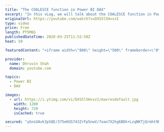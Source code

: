 ```yaml
---
title: "The COALESCE function in Power BI DAX"
excerpt: "In this vLog, we will talk about the COALESCE function in Power BI Dax. COALESCE function accepts multiple arguments and returns the first argument that is nonblank.  The SQL users are aware of this COALESCE function. We have the now DAX function equivalent of SQL COALESCE.   In this video, we will talk"
originalUrl: https://youtube.com/watch?v=DXS5l5HvxzI
type: video
price: Free
length: PT5M6S
publishedDateTime: 2020-03-25T11:52:50Z
heat: 50

featuredContent: "<iframe width=\"800\" height=\"500\" frameborder=\"0\" src=\"https://www.youtube.com/embed/DXS5l5HvxzI\" allow=\"accelerometer; autoplay; encrypted-media; gyroscope; picture-in-picture\" allowfullscreen></iframe>"

provider:
  name: Dhruvin Shah
  domain: youtube.com

topics:
  - Power BI
  - DAX

images:
  - url: https://i.ytimg.com/vi/DXS5l5HvxzI/maxresdefault.jpg
    width: 1280
    height: 720
    isCached: true

secured: "yGnsUAvk3pSQE/375eKUS743ZrFp5nwV/7oan7X2hg6BDk+LzqNKTjQrmht9BlvpuKLNtKC4fqNuzqlOYbCMql7qadyMIhhMQXVejixhY+wxuwvSjF4OTNbNvCobNg+3KNOb80HiRMRKsZw4RLa5cJXpg7X8AXY5kuxzLmnVmvW4Afxw5HUea6tJTkGycIMx8zRFmnU1zCtAp3wMrbLhh4VEO5i8bdZOQsUUkoEMXqSC7Sp41Y+InKAs+2GMnxNcXpQ3UnJF3vvJJGqpFxPI4PltlDNeFx1hIQ+p+yaJ/B/wpGLgxjAVpno8MOr4wVWyQfxkr7rMSiOcb/Lgm/+P4mYCcDH1vbhSP2gH02IBV9E3wKnwZaSF5KmtxB+6HuGsiY0ioAluJJ1aOKSQZM1RAFTrQlEWI1Pkj3FzvxGIqDo=;/3vHmxxOXat81kmMQ2stFA=="
---
```


